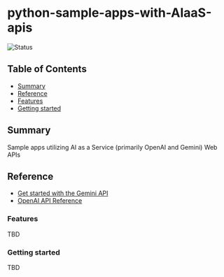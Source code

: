 # python-sample-apps-with-AIaaS-apis

![Status](https://img.shields.io/badge/Status-On%20Hold-orange)

## Table of Contents

+ [Summary](#summary)
+ [Reference](#reference)
+ [Features](#features)
+ [Getting started](#getting-started)

## Summary

Sample apps utilizing AI as a Service (primarily OpenAI and Gemini) Web APIs

## Reference

- [Get started with the Gemini API](https://ai.google.dev/docs)
- [OpenAI API Reference](https://platform.openai.com/docs/api-reference/introduction)

### Features

TBD

### Getting started

TBD
